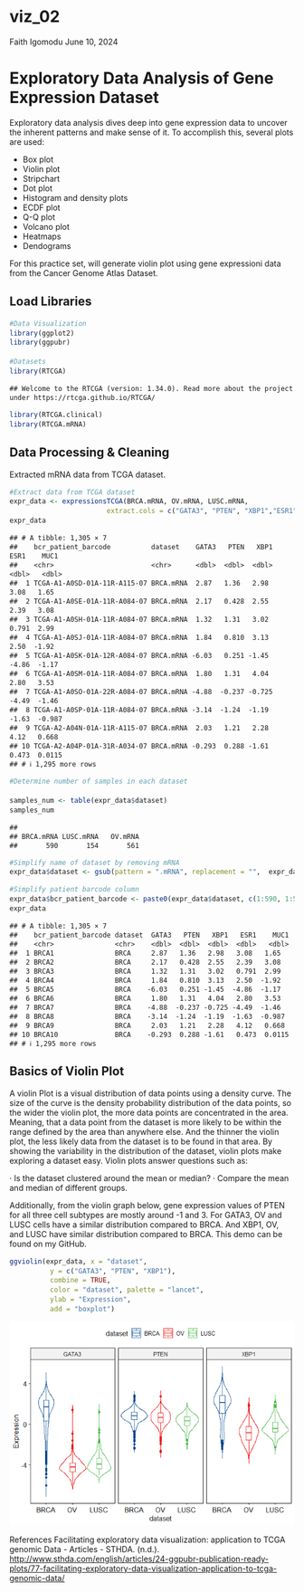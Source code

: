 viz\_02
================
Faith Igomodu
June 10, 2024

# Exploratory Data Analysis of Gene Expression Dataset

Exploratory data analysis dives deep into gene expression data to
uncover the inherent patterns and make sense of it. To accomplish this,
several plots are used:

-   Box plot
-   Violin plot
-   Stripchart
-   Dot plot
-   Histogram and density plots
-   ECDF plot
-   Q-Q plot
-   Volcano plot
-   Heatmaps
-   Dendograms

For this practice set, will generate violin plot using gene expressioni
data from the Cancer Genome Atlas Dataset.

## Load Libraries

``` r
#Data Visualization 
library(ggplot2)
library(ggpubr)

#Datasets 
library(RTCGA)
```

    ## Welcome to the RTCGA (version: 1.34.0). Read more about the project under https://rtcga.github.io/RTCGA/

``` r
library(RTCGA.clinical)
library(RTCGA.mRNA)
```

## Data Processing & Cleaning

Extracted mRNA data from TCGA dataset.

``` r
#Extract data from TCGA dataset 
expr_data <- expressionsTCGA(BRCA.mRNA, OV.mRNA, LUSC.mRNA,
                        extract.cols = c("GATA3", "PTEN", "XBP1","ESR1", "MUC1"))
expr_data
```

    ## # A tibble: 1,305 × 7
    ##    bcr_patient_barcode          dataset    GATA3   PTEN   XBP1   ESR1    MUC1
    ##    <chr>                        <chr>      <dbl>  <dbl>  <dbl>  <dbl>   <dbl>
    ##  1 TCGA-A1-A0SD-01A-11R-A115-07 BRCA.mRNA  2.87   1.36   2.98   3.08   1.65  
    ##  2 TCGA-A1-A0SE-01A-11R-A084-07 BRCA.mRNA  2.17   0.428  2.55   2.39   3.08  
    ##  3 TCGA-A1-A0SH-01A-11R-A084-07 BRCA.mRNA  1.32   1.31   3.02   0.791  2.99  
    ##  4 TCGA-A1-A0SJ-01A-11R-A084-07 BRCA.mRNA  1.84   0.810  3.13   2.50  -1.92  
    ##  5 TCGA-A1-A0SK-01A-12R-A084-07 BRCA.mRNA -6.03   0.251 -1.45  -4.86  -1.17  
    ##  6 TCGA-A1-A0SM-01A-11R-A084-07 BRCA.mRNA  1.80   1.31   4.04   2.80   3.53  
    ##  7 TCGA-A1-A0SO-01A-22R-A084-07 BRCA.mRNA -4.88  -0.237 -0.725 -4.49  -1.46  
    ##  8 TCGA-A1-A0SP-01A-11R-A084-07 BRCA.mRNA -3.14  -1.24  -1.19  -1.63  -0.987 
    ##  9 TCGA-A2-A04N-01A-11R-A115-07 BRCA.mRNA  2.03   1.21   2.28   4.12   0.668 
    ## 10 TCGA-A2-A04P-01A-31R-A034-07 BRCA.mRNA -0.293  0.288 -1.61   0.473  0.0115
    ## # ℹ 1,295 more rows

``` r
#Determine number of samples in each dataset 

samples_num <- table(expr_data$dataset)
samples_num
```

    ## 
    ## BRCA.mRNA LUSC.mRNA   OV.mRNA 
    ##       590       154       561

``` r
#Simplify name of dataset by removing mRNA 
expr_data$dataset <- gsub(pattern = ".mRNA", replacement = "",  expr_data$dataset)
```

``` r
#Simplify patient barcode column 
expr_data$bcr_patient_barcode <- paste0(expr_data$dataset, c(1:590, 1:561, 1:154))
expr_data
```

    ## # A tibble: 1,305 × 7
    ##    bcr_patient_barcode dataset  GATA3   PTEN   XBP1   ESR1    MUC1
    ##    <chr>               <chr>    <dbl>  <dbl>  <dbl>  <dbl>   <dbl>
    ##  1 BRCA1               BRCA     2.87   1.36   2.98   3.08   1.65  
    ##  2 BRCA2               BRCA     2.17   0.428  2.55   2.39   3.08  
    ##  3 BRCA3               BRCA     1.32   1.31   3.02   0.791  2.99  
    ##  4 BRCA4               BRCA     1.84   0.810  3.13   2.50  -1.92  
    ##  5 BRCA5               BRCA    -6.03   0.251 -1.45  -4.86  -1.17  
    ##  6 BRCA6               BRCA     1.80   1.31   4.04   2.80   3.53  
    ##  7 BRCA7               BRCA    -4.88  -0.237 -0.725 -4.49  -1.46  
    ##  8 BRCA8               BRCA    -3.14  -1.24  -1.19  -1.63  -0.987 
    ##  9 BRCA9               BRCA     2.03   1.21   2.28   4.12   0.668 
    ## 10 BRCA10              BRCA    -0.293  0.288 -1.61   0.473  0.0115
    ## # ℹ 1,295 more rows

## Basics of Violin Plot

A violin Plot is a visual distribution of data points using a density
curve. The size of the curve is the density probability distribution of
the data points, so the wider the violin plot, the more data points are
concentrated in the area. Meaning, that a data point from the dataset is
more likely to be within the range defined by the area than anywhere
else. And the thinner the violin plot, the less likely data from the
dataset is to be found in that area. By showing the variability in the
distribution of the dataset, violin plots make exploring a dataset easy.
Violin plots answer questions such as:

· Is the dataset clustered around the mean or median? · Compare the mean
and median of different groups.

Additionally, from the violin graph below, gene expression values of
PTEN for all three cell subtypes are mostly around -1 and 3. For GATA3,
OV and LUSC cells have a similar distribution compared to BRCA. And
XBP1, OV, and LUSC have similar distribution compared to BRCA. This demo
can be found on my GitHub.

``` r
ggviolin(expr_data, x = "dataset",
          y = c("GATA3", "PTEN", "XBP1"),
          combine = TRUE, 
          color = "dataset", palette = "lancet",
          ylab = "Expression", 
          add = "boxplot")
```

![](viz_02_files/figure-gfm/unnamed-chunk-6-1.png)<!-- -->

References Facilitating exploratory data visualization: application to
TCGA genomic Data - Articles - STHDA. (n.d.).
<http://www.sthda.com/english/articles/24-ggpubr-publication-ready-plots/77-facilitating-exploratory-data-visualization-application-to-tcga-genomic-data/>
